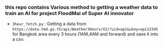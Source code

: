 ### **this repo contains Various method to getting a weather data to train an AI for project FloodMai of Super AI innovator**


- `3hour_fetch.py` : Getting a data from `https://data.tmd.go.th/api/Weather3Hours/V2/?uid=api&ukey=api12345` for Bangkok area every 3 hours (1AM,4AM and forward) and save it into a csv.

